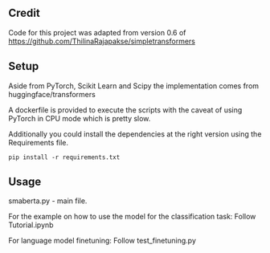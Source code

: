## Credit
Code for this project was adapted from version 0.6 of https://github.com/ThilinaRajapakse/simpletransformers

## Setup
Aside from PyTorch, Scikit Learn and Scipy the implementation comes from huggingface/transformers

A dockerfile is provided to execute the scripts with the caveat of using PyTorch in CPU mode which is pretty slow. 

Additionally you could install the dependencies at the right version using the Requirements file. 

```
pip install -r requirements.txt
```

## Usage
smaberta.py - main file.

For the example on how to use the model for the classification task:
Follow Tutorial.ipynb

For language model finetuning:
Follow test_finetuning.py



